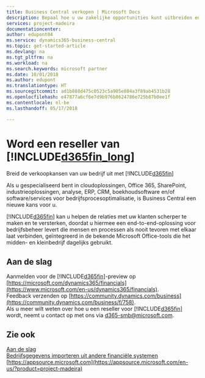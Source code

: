 ```yaml
---
title: Business Central verkopen | Microsoft Docs
description: Bepaal hoe u uw zakelijke opportunities kunt uitbreiden en word een Microsoft-partner en reseller van Business Central.
services: project-madeira
documentationcenter: 
author: edupont04
ms.service: dynamics365-business-central
ms.topic: get-started-article
ms.devlang: na
ms.tgt_pltfrm: na
ms.workload: na
ms.search.keywords: microsoft partner
ms.date: 10/01/2018
ms.author: edupont
ms.translationtype: HT
ms.sourcegitcommit: ad1b888d475c0523c5a905e804a3f89ab4531b28
ms.openlocfilehash: e47877a6cf6e7d9b976b8624786e725b87b0ee1f
ms.contentlocale: nl-be
ms.lasthandoff: 05/17/2018

---
```

# <a name="become-a-reseller-of-included365finlongincludesd365finlongmdmd"></a>Word een reseller van [!INCLUDE[d365fin_long](includes/d365fin_long_md.md)]
Breid de verkoopkansen van uw bedrijf uit met [!INCLUDE[d365fin](includes/d365fin_md.md)]  

Als u gespecialiseerd bent in cloudoplossingen, Office 365, SharePoint, industrieoplossingen, analyse, ERP, CRM, boekhoudsoftware en/of software/services voor bedrijfsprocesoptimalisatie, is Business Central een nieuwe kans voor u.   

[!INCLUDE[d365fin](includes/d365fin_md.md)] kan u helpen de relaties met uw klanten scherper te maken en te versterken, doordat u hiermee een end-to-end-oplossing voor bedrijfsbeheer levert die mensen en processen als nooit tevoren met elkaar laat verbinden, geïntegreerd in de bekende Microsoft Office-tools die het midden- en kleinbedrijf dagelijks gebruikt.  

## <a name="get-started"></a>Aan de slag
Aanmelden voor de [!INCLUDE[d365fin](includes/d365fin_md.md)]-preview op [https://microsoft.com/dynamics365/financials](https://www.microsoft.com/en-us/dynamics365/financials).  
Feedback verzenden op [https://community.dynamics.com/business](https://community.dynamics.com/business/f/758).  
Als u meer wilt weten over hoe u een reseller voor [!INCLUDE[d365fin](includes/d365fin_md.md)] wordt, neemt u contact op met ons via [d365-smb@microsoft.com](mailto:d365-smb@microsoft.com).  

## <a name="see-also"></a>Zie ook
[Aan de slag](product-get-started.md)  
[Bedrijfsgegevens importeren uit andere financiële systemen](across-import-data-configuration-packages.md)  
[https://appsource.microsoft.com](https://appsource.microsoft.com/en-us/?product=project-madeira)  

